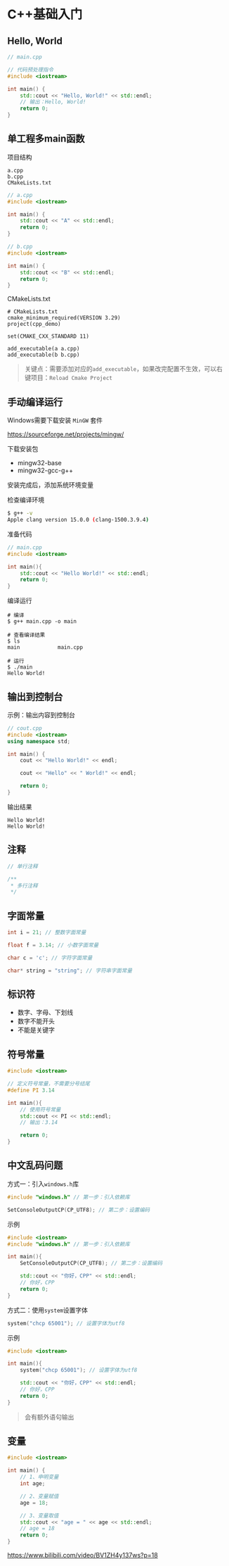 # C++基础入门

## Hello, World

```cpp
// main.cpp

// 代码预处理指令
#include <iostream>

int main() {
    std::cout << "Hello, World!" << std::endl;
    // 输出：Hello, World!
    return 0;
}

```

## 单工程多main函数

项目结构

```
a.cpp
b.cpp
CMakeLists.txt
```


```cpp
// a.cpp
#include <iostream>

int main() {
    std::cout << "A" << std::endl;
    return 0;
}

```

```cpp
// b.cpp
#include <iostream>

int main() {
    std::cout << "B" << std::endl;
    return 0;
}

```


CMakeLists.txt

```shell
# CMakeLists.txt
cmake_minimum_required(VERSION 3.29)
project(cpp_demo)

set(CMAKE_CXX_STANDARD 11)

add_executable(a a.cpp)
add_executable(b b.cpp)

```
> 关键点：需要添加对应的`add_executable`，如果改完配置不生效，可以右键项目：`Reload Cmake Project`


## 手动编译运行

Windows需要下载安装 `MinGW` 套件

https://sourceforge.net/projects/mingw/

下载安装包

- mingw32-base
- mingw32-gcc-g++

安装完成后，添加系统环境变量

检查编译环境

```bash
$ g++ -v
Apple clang version 15.0.0 (clang-1500.3.9.4)
```


准备代码

```cpp
// main.cpp
#include <iostream>

int main(){
    std::cout << "Hello World!" << std::endl;
    return 0;
}
```


编译运行

```shell
# 编译
$ g++ main.cpp -o main

# 查看编译结果
$ ls
main            main.cpp

# 运行
$ ./main 
Hello World!

```

## 输出到控制台

示例：输出内容到控制台

```cpp
// cout.cpp
#include <iostream>
using namespace std;

int main() {
    cout << "Hello World!" << endl;

    cout << "Hello" << " World!" << endl;

    return 0;
}

```

输出结果

```
Hello World!
Hello World!
```

## 注释

```cpp
// 单行注释

/**
 * 多行注释
 */
```

## 字面常量

```cpp
int i = 21; // 整数字面常量

float f = 3.14; // 小数字面常量

char c = 'c'; // 字符字面常量

char* string = "string"; // 字符串字面常量
```

## 标识符

- 数字、字母、下划线
- 数字不能开头
- 不能是关键字


## 符号常量

```cpp
#include <iostream>

// 定义符号常量，不需要分号结尾
#define PI 3.14

int main(){
	// 使用符号常量
	std::cout << PI << std::endl;
	// 输出：3.14

	return 0;
}
```


## 中文乱码问题

方式一：引入`windows.h`库

```cpp
#include "windows.h" // 第一步：引入依赖库

SetConsoleOutputCP(CP_UTF8); // 第二步：设置编码
```

示例

```cpp
#include <iostream>
#include "windows.h" // 第一步：引入依赖库

int main(){
	SetConsoleOutputCP(CP_UTF8); // 第二步：设置编码

    std::cout << "你好，CPP" << std::endl;
    // 你好，CPP
    return 0;
}
```

方式二：使用`system`设置字体

```cpp
system("chcp 65001"); // 设置字体为utf8
```

示例

```cpp
#include <iostream>

int main(){
	system("chcp 65001"); // 设置字体为utf8

    std::cout << "你好，CPP" << std::endl;
    // 你好，CPP
    return 0;
}
```
> 会有额外语句输出

## 变量

```cpp
#include <iostream>

int main() {
    // 1、申明变量
    int age;

    // 2、变量赋值
    age = 18;

    // 3、变量取值
    std::cout << "age = " << age << std::endl;
    // age = 18
    return 0;
}

```

https://www.bilibili.com/video/BV1ZH4y137ws?p=18
